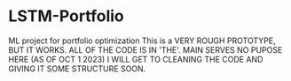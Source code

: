 # LSTM-Portfolio
ML project for portfolio optimization
This is a VERY ROUGH PROTOTYPE, BUT IT WORKS. ALL OF THE CODE IS IN 'THE'. MAIN SERVES NO PUPOSE HERE (AS OF OCT 1 2023) I WILL GET TO CLEANING THE CODE AND GIVING IT SOME STRUCTURE SOON.
